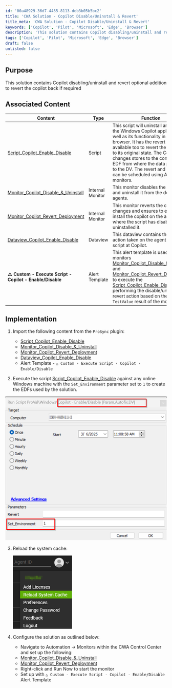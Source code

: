 ```yaml
---
id: '00a48929-36d7-4435-8113-deb3b05b5bc2'
title: 'CWA Solution - Copilot Disable/Uninstall & Revert'
title_meta: 'CWA Solution - Copilot Disable/Uninstall & Revert'
keywords: ['Copilot', 'Pilot', 'Microsoft', 'Edge', 'Browser']
description: 'This solution contains Copilot disabling/uninstall and revert optional addition to revert the copilot back if required'
tags: ['Copilot', 'Pilot', 'Microsoft', 'Edge', 'Browser']
draft: false
unlisted: false
---
```


## Purpose
This solution contains Copilot disabling/uninstall and revert optional addition to revert the copilot back if required

## Associated Content

| Content                                                                 | Type               | Function                                                                                      |
|-------------------------------------------------------------------------|--------------------|-----------------------------------------------------------------------------------------------|
| [Script_Copilot_Enable_Disable](<../scripts/Copilot - Enable-Disable.md>)                                   | Script             | This script will uninstall and disable the Windows Copilot application as well as its functionality in the Edge browser. It has the revert option available too to revert the changes to its original state. The Copilot changes stores to the computer-EDF from where the data populates to the DV. The revert and disable can be scheduled using Autofix monitors. |
| [Monitor_Copilot_Disable_&_Uninstall](<../monitors/Copilot Disable and Uninstall.md>)                    | Internal Monitor   | This monitor disables the copilot and uninstall it from the detected agents.                  |
| [Monitor_Copilot_Revert_Deployment](<../monitors/Copilot Revert Deployment.md>)                        | Internal Monitor   | This monitor reverts the copilot changes and ensures to enable and install the copilot on the agents where the script has disabled and uninstalled it. |
| [Dataview_Copilot_Enable_Disable](<../dataviews/Copilot Enable_Disable.md>)                                   | Dataview           | This dataview contains the detail of action taken on the agent by the script at Copilot.      |
| **△ Custom - Execute Script - Copilot - Enable/Disable**                  | Alert Template     | This alert template is used in both monitors [Monitor_Copilot_Disable_&_Uninstall](<../monitors/Copilot Disable and Uninstall.md>) and [Monitor_Copilot_Revert_Deployment](<../monitors/Copilot Revert Deployment.md>) to execute the [Script_Copilot_Enable_Disable](<../scripts/Copilot - Enable-Disable.md>) for performing the disable/uninstall or revert action based on the `TestValue` result of the monitor. |

## Implementation

1. Import the following content from the `ProSync` plugin:
   - [Script_Copilot_Enable_Disable](<../scripts/Copilot - Enable-Disable.md>)
   - [Monitor_Copilot_Disable_&_Uninstall](<../monitors/Copilot Disable and Uninstall.md>)
   - [Monitor_Copilot_Revert_Deployment](<../monitors/Copilot Revert Deployment.md>)
   - [Dataview_Copilot_Enable_Disable](<../dataviews/Copilot Enable_Disable.md>)
   - Alert Template - `△ Custom - Execute Script - Copilot - Enable/Disable`

2. Execute the script [Script_Copilot_Enable_Disable](<../scripts/Copilot - Enable-Disable.md>) against any online Windows machine with the `Set_Environment` parameter set to `1` to create the EDFs used by the solution.
   
![Set_Envrionment](<../../static/img/docs/CWA Solution - Copilot Disable-Uninstall & Revert/image.png>)

3. Reload the system cache:

   ![Image](../../static/img/C2R-Update-Channel/image_2.png)

4. Configure the solution as outlined below:
   - Navigate to Automation → Monitors within the CWA Control Center and set up the following:
   - [Monitor_Copilot_Disable_&_Uninstall](<../monitors/Copilot Disable and Uninstall.md>)
   - [Monitor_Copilot_Revert_Deployment](<../monitors/Copilot Revert Deployment.md>)
   - Right-click and Run Now to start the monitor
   - Set up with `△ Custom - Execute Script - Copilot - Enable/Disable` Alert Template